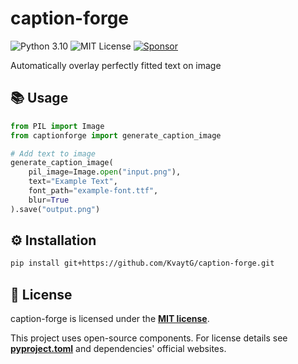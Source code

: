 # caption-forge

![Python 3.10](https://img.shields.io/badge/Python-3.10-blue?logo=python) ![MIT License](https://img.shields.io/badge/License-MIT-green) [![Sponsor](https://img.shields.io/badge/Sponsor-%E2%9D%A4-red)](https://kvaytg.ru/donate.php?lang=en)

Automatically overlay perfectly fitted text on image

## 📚 Usage

```python
from PIL import Image
from captionforge import generate_caption_image

# Add text to image
generate_caption_image(
    pil_image=Image.open("input.png"),
    text="Example Text",
    font_path="example-font.ttf",
    blur=True
).save("output.png")
```

## ⚙️ Installation
```bash
pip install git+https://github.com/KvaytG/caption-forge.git
```

## 📜 License
caption-forge is licensed under the **[MIT license](https://opensource.org/license/mit)**.

This project uses open-source components. For license details see **[pyproject.toml](pyproject.toml)** and dependencies' official websites.
